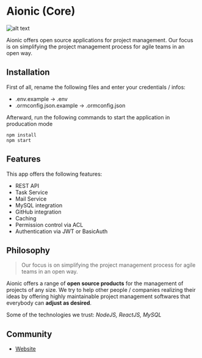 # Aionic (Core)

![alt text](https://avatars0.githubusercontent.com/u/42389304?s=100&v=4 'Aionic Logo')

Aionic offers open source applications for project management. Our focus is on simplifying the project management process for agile teams in an open way.

## Installation

First of all, rename the following files and enter your credentials / infos:

- .env.example -> .env
- .ormconfig.json.example -> .ormconfig.json

Afterward, run the following commands to start the application in producation mode

```
npm install
npm start
```

## Features

This app offers the following features:

- REST API
- Task Service
- Mail Service
- MySQL integration
- GitHub integration
- Caching
- Permission control via ACL
- Authentication via JWT or BasicAuth

## Philosophy

> Our focus is on simplifying the project management process for agile teams in an open way.

Aionic offers a range of **open source products** for the management of projects of any size. We try to help other people / companies realizing their ideas by offering highly maintainable project management softwares that everybody can **adjust as desired**.

Some of the technologies we trust: _NodeJS, ReactJS, MySQL_

## Community

- [Website](https://aionic.app)
